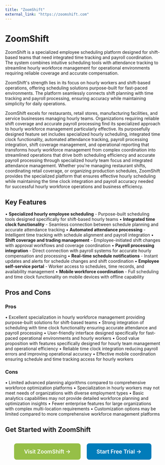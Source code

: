 ```yaml
---
title: "ZoomShift"
external_link: "https://zoomshift.com"
---
```


# ZoomShift

ZoomShift is a specialized employee scheduling platform designed for shift-based teams that need integrated time tracking and payroll coordination. The system combines intuitive scheduling tools with attendance tracking to streamline hourly workforce management for operational environments requiring reliable coverage and accurate compensation.

ZoomShift's strength lies in its focus on hourly workers and shift-based operations, offering scheduling solutions purpose-built for fast-paced environments. The platform seamlessly connects shift planning with time tracking and payroll processing, ensuring accuracy while maintaining simplicity for daily operations.

ZoomShift excels for restaurants, retail stores, manufacturing facilities, and service businesses managing hourly teams. Organizations requiring reliable shift coverage and accurate payroll processing find its specialized approach to hourly workforce management particularly effective. Its purposefully designed feature set includes specialized hourly scheduling, integrated time clock functionality, automated attendance tracking, payroll processing integration, shift coverage management, and operational reporting that transforms hourly workforce management from complex coordination into streamlined operations that drive both scheduling efficiency and accurate payroll processing through specialized hourly team focus and integrated attendance management. Whether you're managing restaurant shifts, coordinating retail coverage, or organizing production schedules, ZoomShift provides the specialized platform that ensures effective hourly scheduling while maintaining the time clock integration and payroll accuracy needed for successful hourly workforce operations and business efficiency.

## Key Features

• **Specialized hourly employee scheduling** - Purpose-built scheduling tools designed specifically for shift-based hourly teams
• **Integrated time clock functionality** - Seamless connection between schedule planning and accurate attendance tracking
• **Automated attendance processing** - Intelligent time tracking with schedule alignment and payroll integration
• **Shift coverage and trading management** - Employee-initiated shift changes with approval workflows and coverage coordination
• **Payroll processing integration** - Direct connection with payroll systems for accurate hourly compensation and processing
• **Real-time schedule notifications** - Instant updates and alerts for schedule changes and shift coordination
• **Employee self-service portal** - Worker access to schedules, time records, and availability management
• **Mobile workforce coordination** - Full scheduling and time clock functionality on mobile devices with offline capability

## Pros and Cons

### Pros
• Excellent specialization in hourly workforce management providing purpose-built solutions for shift-based teams
• Strong integration of scheduling with time clock functionality ensuring accurate attendance and payroll processing
• User-friendly interface designed specifically for fast-paced operational environments and hourly workers
• Good value proposition with features specifically designed for hourly team management and operational efficiency
• Reliable time clock integration reducing payroll errors and improving operational accuracy
• Effective mobile coordination ensuring schedule and time tracking access for hourly workers

### Cons
• Limited advanced planning algorithms compared to comprehensive workforce optimization platforms
• Specialization in hourly workers may not meet needs of organizations with diverse employment types
• Basic analytics capabilities may not provide detailed workforce planning and optimization insights
• Fewer enterprise features for large organizations with complex multi-location requirements
• Customization options may be limited compared to more comprehensive workforce management platforms

## Get Started with ZoomShift

<div style="text-align: center; margin: 2rem 0;">
  <a href="https://zoomshift.com" target="_blank" rel="noopener noreferrer" style="display: inline-block; background: #96BF47; color: white; padding: 1rem 2rem; text-decoration: none; border-radius: 8px; font-weight: 600; font-size: 1.1rem; margin-right: 1rem;">Visit ZoomShift →</a>
  <a href="https://zoomshift.com/signup" target="_blank" rel="noopener noreferrer" style="display: inline-block; background: #007cba; color: white; padding: 1rem 2rem; text-decoration: none; border-radius: 8px; font-weight: 600; font-size: 1.1rem;">Start Free Trial →</a>
</div>